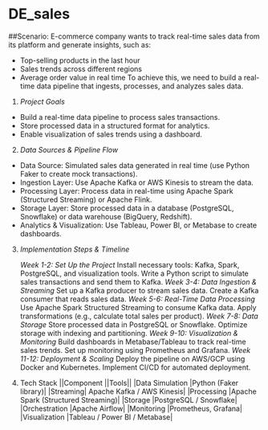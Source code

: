 # DE_sales
##Scenario:
E-commerce company wants to track real-time sales data from its platform and generate insights, such as:
- Top-selling products in the last hour
- Sales trends across different regions
- Average order value in real time
To achieve this, we need to build a real-time data pipeline that ingests, processes, and analyzes sales data.

1. *Project Goals*
- Build a real-time data pipeline to process sales transactions.
- Store processed data in a structured format for analytics.
- Enable visualization of sales trends using a dashboard.

2. *Data Sources & Pipeline Flow*
- Data Source: Simulated sales data generated in real time (use Python Faker to create mock transactions).
- Ingestion Layer: Use Apache Kafka or AWS Kinesis to stream the data.
- Processing Layer: Process data in real-time using Apache Spark (Structured Streaming) or Apache Flink.
- Storage Layer: Store processed data in a database (PostgreSQL, Snowflake) or data warehouse (BigQuery, Redshift).
- Analytics & Visualization: Use Tableau, Power BI, or Metabase to create dashboards.

3. *Implementation Steps & Timeline*

   *Week 1-2: Set Up the Project*
   Install necessary tools: Kafka, Spark, PostgreSQL, and visualization tools.
   Write a Python script to simulate sales transactions and send them to Kafka.
   *Week 3-4: Data Ingestion & Streaming*
   Set up a Kafka producer to stream sales data.
   Create a Kafka consumer that reads sales data.
   *Week 5-6: Real-Time Data Processing*
   Use Apache Spark Structured Streaming to consume Kafka data.
   Apply transformations (e.g., calculate total sales per product).
   *Week 7-8: Data Storage*
   Store processed data in PostgreSQL or Snowflake.
   Optimize storage with indexing and partitioning.
   *Week 9-10: Visualization & Monitoring*
   Build dashboards in Metabase/Tableau to track real-time sales trends.
   Set up monitoring using Prometheus and Grafana.
   *Week 11-12: Deployment & Scaling*
   Deploy the pipeline on AWS/GCP using Docker and Kubernetes.
   Implement CI/CD for automated deployment.
4. Tech Stack
   ||Component	||Tools||
   |Data Simulation	|Python (Faker library)|
   |Streaming|	Apache Kafka / AWS Kinesis|
   |Processing	|Apache Spark (Structured Streaming)|
   |Storage	|PostgreSQL / Snowflake|
   |Orchestration	|Apache Airflow|
   |Monitoring	|Prometheus, Grafana|
   |Visualization	|Tableau / Power BI / Metabase|